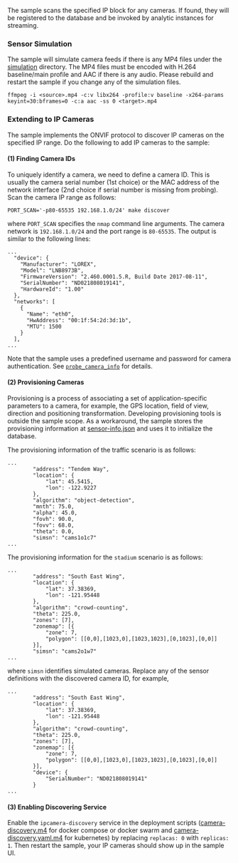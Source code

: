 
The sample scans the specified IP block for any cameras. If found, they will be registered to the database and be invoked by analytic instances for streaming.

### Sensor Simulation

The sample will simulate camera feeds if there is any MP4 files under the [simulation](simulation) directory. The MP4 files must be encoded with H.264 baseline/main profile and AAC if there is any audio. Please rebuild and restart the sample if you change any of the simulation files.   

```
ffmpeg -i <source>.mp4 -c:v libx264 -profile:v baseline -x264-params keyint=30:bframes=0 -c:a aac -ss 0 <target>.mp4
```

### Extending to IP Cameras

The sample implements the ONVIF protocol to discover IP cameras on the specified IP range. Do the following to add IP cameras to the sample:   

#### (1) Finding Camera IDs

To uniquely identify a camera, we need to define a camera ID. This is usually the camera serial number (1st choice) or the MAC address of the network interface (2nd choice if serial number is missing from probing). Scan the camera IP range as follows:

```
PORT_SCAN='-p80-65535 192.168.1.0/24' make discover
```

where ```PORT_SCAN``` specifies the ```nmap``` command line arguments. The camera network is ```192.168.1.0/24``` and the port range is ```80-65535```. The output is similar to the following lines:    

```
...
  "device": {
    "Manufacturer": "LOREX",
    "Model": "LNB8973B",
    "FirmwareVersion": "2.460.0001.5.R, Build Date 2017-08-11",
    "SerialNumber": "ND021808019141",
    "HardwareId": "1.00"
  },
  "networks": [
    {
      "Name": "eth0",
      "HwAddress": "00:1f:54:2d:3d:1b",
      "MTU": 1500
    }
  ],
...
```

Note that the sample uses a predefined username and password for camera authentication. See [```probe_camera_info```](../sensor/discovery/discover.py) for details.  

#### (2) Provisioning Cameras

Provisioning is a process of associating a set of application-specific parameters to a camera, for example, the GPS location, field of view, direction and positioning transformation. Developing provisioning tools is outside the sample scope. As a workaround, the sample stores the provisioning information at [sensor-info.json](../maintenance/db-init/sensor-info.json) and uses it to initialize the database.   

The provisioning information of the traffic scenario is as follows:
```
...
        "address": "Tendem Way",
        "location": {
            "lat": 45.5415,
            "lon": -122.9227
        },
        "algorithm": "object-detection",
        "mnth": 75.0,
        "alpha": 45.0,
        "fovh": 90.0,
        "fovv": 68.0,
        "theta": 0.0,
        "simsn": "cams1o1c7"
...
```
The provisioning information for the ```stadium``` scenario is as follows:
```
...
        "address": "South East Wing",
        "location": {
            "lat": 37.38369,
            "lon": -121.95448
        },
        "algorithm": "crowd-counting",
        "theta": 225.0,
        "zones": [7],
        "zonemap": [{
            "zone": 7,
            "polygon": [[0,0],[1023,0],[1023,1023],[0,1023],[0,0]]
        }],
        "simsn": "cams2o1w7"
...
```

where ```simsn``` identifies simulated cameras. Replace any of the sensor definitions with the discovered camera ID, for example,   

```
...
        "address": "South East Wing",
        "location": {
            "lat": 37.38369,
            "lon": -121.95448
        },
        "algorithm": "crowd-counting",
        "theta": 225.0,
        "zones": [7],
        "zonemap": [{
            "zone": 7,
            "polygon": [[0,0],[1023,0],[1023,1023],[0,1023],[0,0]]
        }],
        "device": { 
            "SerialNumber": "ND021808019141"
        }
...
```

#### (3) Enabling Discovering Service

Enable the ```ipcamera-discovery``` service in the deployment scripts ([camera-discovery.m4](../deployment/docker-swarm/camera-discovery.m4) for docker compose or docker swarm and [camera-discovery.yaml.m4](../deployment/kubernetes/camera-discovery.yaml.m4) for kubernetes) by replacing ```replacas: 0``` with ```replicas: 1```. Then restart the sample, your IP cameras should show up in the sample UI.      

